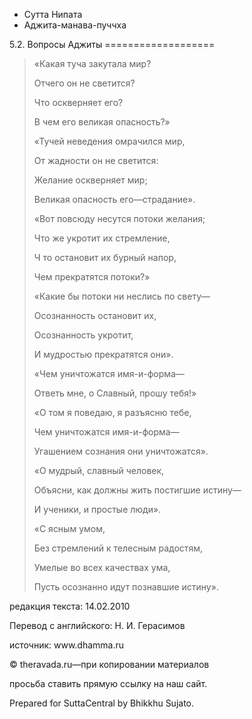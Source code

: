 









* Сутта Нипата
* Аджита\-манава\-пуччха


5\.2\. Вопросы Аджиты
\=\=\=\=\=\=\=\=\=\=\=\=\=\=\=\=\=\=\=




> «Какая туча закутала мир?  
> 
> Отчего он не светится?  
> 
> Что оскверняет его?  
> 
> В чем его великая опасность?»
> 
> 
> «Тучей неведения омрачился мир,  
> 
> От жадности он не светится:  
> 
> Желание оскверняет мир;  
> 
> Великая опасность его—страдание»\.
> 
> 
> «Вот повсюду несутся потоки желания;  
> 
> Что же укротит их стремление,  
> 
> Ч то остановит их бурный напор,  
> 
> Чем прекратятся потоки?»
> 
> 
> «Какие бы потоки ни неслись по свету—  
> 
> Осознанность остановит их,  
> 
> Осознанность укротит,  
> 
> И мудростью прекратятся они»\.
> 
> 
> «Чем уничтожатся имя\-и\-форма—  
> 
> Ответь мне, о Славный, прошу тебя\!»
> 
> 
> «О том я поведаю, я разъясню тебе,  
> 
> Чем уничтожатся имя\-и\-форма—  
> 
> Угашением сознания они уничтожатся»\.
> 
> 
> «О мудрый, славный человек,  
> 
> Объясни, как должны жить постигшие истину—  
> 
> И ученики, и простые люди»\.
> 
> 
> «С ясным умом,  
> 
> Без стремлений к телесным радостям,  
> 
> Умелые во всех качествах ума,  
> 
> Пусть осознанно идут познавшие истину»\.



редакция текста: 14\.02\.2010


Перевод с английского: Н\. И\. Герасимов


источник: www\.dhamma\.ru


© theravada\.ru—при копировании материалов


просьба ставить прямую ссылку на наш сайт\.


Prepared for SuttaCentral by Bhikkhu Sujato\.






